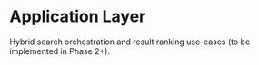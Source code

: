 # Application Layer

Hybrid search orchestration and result ranking use-cases (to be implemented in Phase 2+).